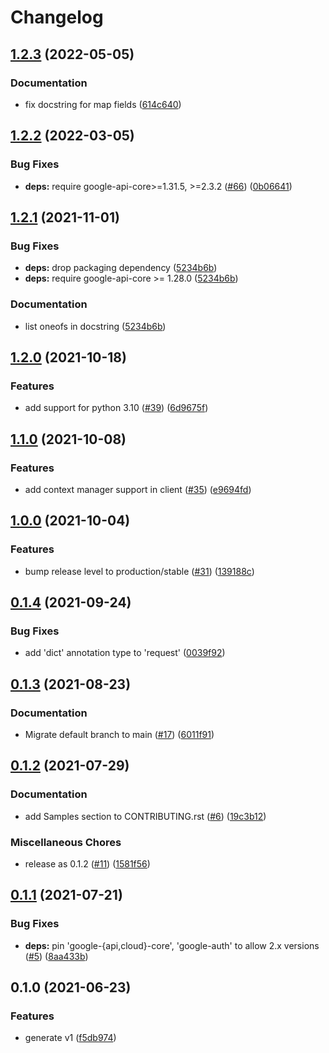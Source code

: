 # Changelog

## [1.2.3](https://github.com/googleapis/python-source-context/compare/v1.2.2...v1.2.3) (2022-05-05)


### Documentation

* fix docstring for map fields ([614c640](https://github.com/googleapis/python-source-context/commit/614c640a224c6fcf0c1fd4656d871b3799508314))

## [1.2.2](https://github.com/googleapis/python-source-context/compare/v1.2.1...v1.2.2) (2022-03-05)


### Bug Fixes

* **deps:** require google-api-core>=1.31.5, >=2.3.2 ([#66](https://github.com/googleapis/python-source-context/issues/66)) ([0b06641](https://github.com/googleapis/python-source-context/commit/0b06641e0a648bdebf1539eaf12f666845795b80))

## [1.2.1](https://www.github.com/googleapis/python-source-context/compare/v1.2.0...v1.2.1) (2021-11-01)


### Bug Fixes

* **deps:** drop packaging dependency ([5234b6b](https://www.github.com/googleapis/python-source-context/commit/5234b6bd2e42a1b7cd6bcb4a0055801a81c928ca))
* **deps:** require google-api-core >= 1.28.0 ([5234b6b](https://www.github.com/googleapis/python-source-context/commit/5234b6bd2e42a1b7cd6bcb4a0055801a81c928ca))


### Documentation

* list oneofs in docstring ([5234b6b](https://www.github.com/googleapis/python-source-context/commit/5234b6bd2e42a1b7cd6bcb4a0055801a81c928ca))

## [1.2.0](https://www.github.com/googleapis/python-source-context/compare/v1.1.0...v1.2.0) (2021-10-18)


### Features

* add support for python 3.10 ([#39](https://www.github.com/googleapis/python-source-context/issues/39)) ([6d9675f](https://www.github.com/googleapis/python-source-context/commit/6d9675f6fa15e7f76ef47bf968ee9ff552f7a547))

## [1.1.0](https://www.github.com/googleapis/python-source-context/compare/v1.0.0...v1.1.0) (2021-10-08)


### Features

* add context manager support in client ([#35](https://www.github.com/googleapis/python-source-context/issues/35)) ([e9694fd](https://www.github.com/googleapis/python-source-context/commit/e9694fd650aa24132013f7fd097b344969034b83))

## [1.0.0](https://www.github.com/googleapis/python-source-context/compare/v0.1.4...v1.0.0) (2021-10-04)


### Features

* bump release level to production/stable ([#31](https://www.github.com/googleapis/python-source-context/issues/31)) ([139188c](https://www.github.com/googleapis/python-source-context/commit/139188cb7a7850878b91756bacb0daf758cdcf2a))

## [0.1.4](https://www.github.com/googleapis/python-source-context/compare/v0.1.3...v0.1.4) (2021-09-24)


### Bug Fixes

* add 'dict' annotation type to 'request' ([0039f92](https://www.github.com/googleapis/python-source-context/commit/0039f92abf768992bdd79e68fb99407cd0e47629))

## [0.1.3](https://www.github.com/googleapis/python-source-context/compare/v0.1.2...v0.1.3) (2021-08-23)


### Documentation

* Migrate default branch to main ([#17](https://www.github.com/googleapis/python-source-context/issues/17)) ([6011f91](https://www.github.com/googleapis/python-source-context/commit/6011f91031abce8a71c5b6891a1ee8e241d580e0))

## [0.1.2](https://www.github.com/googleapis/python-source-context/compare/v0.1.1...v0.1.2) (2021-07-29)


### Documentation

* add Samples section to CONTRIBUTING.rst ([#6](https://www.github.com/googleapis/python-source-context/issues/6)) ([19c3b12](https://www.github.com/googleapis/python-source-context/commit/19c3b12f9b0447c975de206655784a19fd059d8e))


### Miscellaneous Chores

* release as 0.1.2 ([#11](https://www.github.com/googleapis/python-source-context/issues/11)) ([1581f56](https://www.github.com/googleapis/python-source-context/commit/1581f56aae3879407e6b2d6de2012760f976deaf))

## [0.1.1](https://www.github.com/googleapis/python-source-context/compare/v0.1.0...v0.1.1) (2021-07-21)


### Bug Fixes

* **deps:** pin 'google-{api,cloud}-core', 'google-auth' to allow 2.x versions ([#5](https://www.github.com/googleapis/python-source-context/issues/5)) ([8aa433b](https://www.github.com/googleapis/python-source-context/commit/8aa433b5cfee23ab3d87463cef88e0b4c8ed770d))

## 0.1.0 (2021-06-23)


### Features

* generate v1 ([f5db974](https://www.github.com/googleapis/python-source/commit/f5db974cd7119d5b0e12ad8bcc86280abff29fd7))
